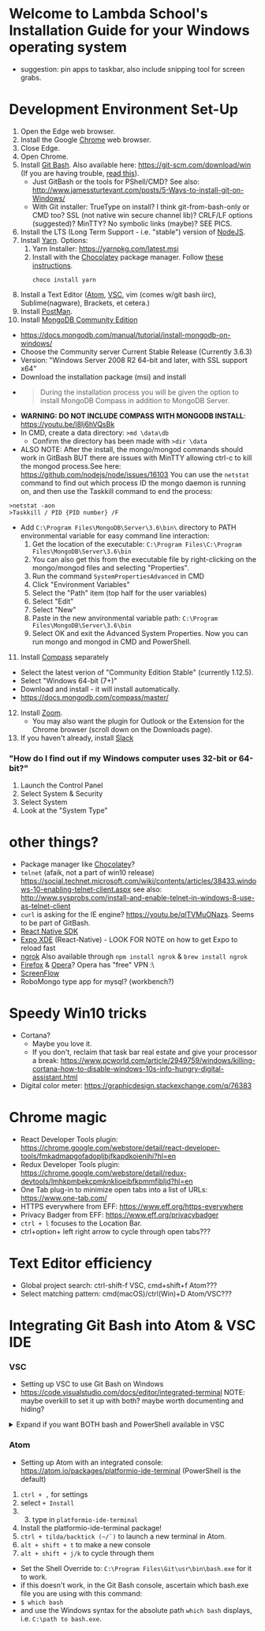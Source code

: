 # Welcome to Lambda School's Installation Guide for your Windows operating system
- suggestion: pin apps to taskbar, also include snipping tool for screen grabs.

# Development Environment Set-Up
1. Open the Edge web browser.
2. Install the Google [Chrome](https://www.google.com/chrome/) web browser.
3. Close Edge.
4. Open Chrome.
5. Install [Git Bash](https://git-for-windows.github.io/). Also available here: https://git-scm.com/download/win (If you are having trouble, [read this](https://git-scm.com/book/en/v2/Getting-Started-Installing-Git)).
    * Just GitBash or the tools for PShell/CMD? See also: http://www.jamessturtevant.com/posts/5-Ways-to-install-git-on-Windows/
    * With Git installer: TrueType on install? I think git-from-bash-only or CMD too? SSL (not native win secure channel lib)? CRLF/LF options (suggested)? MinTTY? No symbolic links (maybe)? SEE PICS.
6. Install the LTS (Long Term Support - i.e. "stable") version of [NodeJS](https://nodejs.org/).
7. Install [Yarn](https://yarnpkg.com). Options:
    1. Yarn Installer: https://yarnpkg.com/latest.msi
    2. Install with the [Chocolatey](https://chocolatey.org/) package manager. Follow [these instructions](https://chocolatey.org/install).
        ```console
        choco install yarn
        ```
8. Install a Text Editor ([Atom](https://atom.io/), [VSC](https://code.visualstudio.com/download), vim (comes w/git bash iirc), Sublime(nagware), Brackets, et cetera.)
9. Install [PostMan](https://www.getpostman.com).
10. Install [MongoDB Community Edition](https://www.mongodb.com/download-center?jmp=nav#community)
  - https://docs.mongodb.com/manual/tutorial/install-mongodb-on-windows/
  - Choose the Community server Current Stable Release (Currently 3.6.3)
  - Version: "Windows Server 2008 R2 64-bit and later, with SSL support x64"
  - Download the installation package (msi) and install
  - > During the installation process you will be given the option to install MongoDB Compass in addition to MongoDB Server.
  - **WARNING: DO NOT INCLUDE COMPASS WITH MONGODB INSTALL**: https://youtu.be/l8Ij6hVQsBk
  - In CMD, create a data directory: `>md \data\db`
      - Confirm the directory has been made with `>dir \data`
  - ALSO NOTE: After the install, the mongo/mongod commands should work in GitBash BUT there are issues with MinTTY allowing ctrl-c to kill the mongod process.See here: https://github.com/nodejs/node/issues/16103 You can use the `netstat` command to find out which process ID the mongo daemon is running on, and then use the Taskkill command to end the process:
  ```
  >netstat -aon
  >Taskkill / PID {PID number} /F
  ```

  - Add `C:\Program Files\MongoDB\Server\3.6\bin\` directory to PATH environmental variable for easy command line interaction:
    1. Get the location of the executable: `C:\Program Files\C:\Program Files\MongoDB\Server\3.6\bin`
    2. You can also get this from the executable file by right-clicking on the mongo/mongod files and selecting "Properties".
    3. Run the command `SystemPropertiesAdvanced` in CMD
    4. Click "Environment Variables"
    5. Select the "Path" item (top half for the user variables)
    6. Select "Edit"
    7. Select "New"
    8. Paste in the new anvironmental variable path: `C:\Program Files\MongoDB\Server\3.6\bin`
    9. Select OK and exit the Advanced System Properties. Now you can run mongo and mongod in CMD and PowerShell.
11. Install [Compass](https://www.mongodb.com/download-center?jmp=nav#compass) separately
  - Select the latest verion of "Community Edition Stable" (currently 1.12.5).
  - Select "Windows 64-bit (7+)"
  - Download and install - it will install automatically.
  - https://docs.mongodb.com/compass/master/
12. Install [Zoom](https://zoom.us/download).
    - You may also want the plugin for Outlook or the Extension for the Chrome browser (scroll down on the Downloads page).
13. If you haven't already, install [Slack](https://www.slack.com/downloads/windows)

### "How do I find out if my Windows computer uses 32-bit or 64-bit?"
1. Launch the Control Panel
2. Select System & Security
3. Select System
4. Look at the "System Type"

# other things?
- Package manager like [Chocolatey](https://chocolatey.org/)?
- `telnet` (afaik, not a part of win10 release) https://social.technet.microsoft.com/wiki/contents/articles/38433.windows-10-enabling-telnet-client.aspx see also: http://www.sysprobs.com/install-and-enable-telnet-in-windows-8-use-as-telnet-client
- `curl` is asking for the IE engine? https://youtu.be/qlTVMuONazs. Seems to be part of GitBash.
- [React Native SDK](https://developers.facebook.com/docs/react-native)
- [Expo XDE](https://expo.io/tools#client) (React-Native) - LOOK FOR NOTE on how to get Expo to reload fast
- [ngrok](https://ngrok.com/download) Also available through `npm install ngrok` & `brew install ngrok`
- [Firefox](https://www.mozilla.org/en-US/firefox/new/) & [Opera](https://www.opera.com/)? Opera has "free" VPN :\
- [ScreenFlow](https://www.telestream.net/screenflow/overview.htm)
- RoboMongo type app for mysql? (workbench?)

# Speedy Win10 tricks
- Cortana?
  - Maybe you love it.
  - If you don't, reclaim that task bar real estate and give your processor a break: https://www.pcworld.com/article/2949759/windows/killing-cortana-how-to-disable-windows-10s-info-hungry-digital-assistant.html
- Digital color meter: https://graphicdesign.stackexchange.com/q/76383

# Chrome magic
- React Developer Tools plugin: https://chrome.google.com/webstore/detail/react-developer-tools/fmkadmapgofadopljbjfkapdkoienihi?hl=en
- Redux Developer Tools plugin: https://chrome.google.com/webstore/detail/redux-devtools/lmhkpmbekcpmknklioeibfkpmmfibljd?hl=en
- One Tab plug-in to minimize open tabs into a list of URLs: https://www.one-tab.com/
- HTTPS everywhere from EFF: https://www.eff.org/https-everywhere
- Privacy Badger from EFF: https://www.eff.org/privacybadger
- `ctrl + l` focuses to the Location Bar.
- ctrl+option+ left right arrow to cycle through open tabs???

# Text Editor efficiency
- Global project search: ctrl-shift-f VSC, cmd+shift+f Atom???
- Select matching pattern: cmd(macOS)/ctrl(Win)+D Atom/VSC???

# Integrating Git Bash into Atom & VSC IDE
### VSC
- Setting up VSC to use Git Bash on Windows
- https://code.visualstudio.com/docs/editor/integrated-terminal
NOTE: maybe overkill to set it up with both? maybe worth documenting and hiding?

<details><summary>Expand if you want BOTH bash and PowerShell available in VSC</summary><p>

- hacky workaround to have both bash and Powershell available in the VSC terminal selector: http://jeffa.tech/vscode-multiple-integrated-terminals/
1. `ctrl + comma` will load your user settings in VSC
2. Modify your User Settings:
    ```js
    // Place your settings in this file to overwrite the default settings
    {
        // Git Bash
        "terminal.integrated.shell.windows": "C:\\Program Files\\Git\\bin\\bash.exe",
        // PowerShell
        "terminal.integrated.shell.windows2": "C:\\Windows\\System32\\WindowsPowerShell\\v1.0\\powershell.exe"
    }
    ```

3. ``ctrl + tilda/backtick (~/`)`` to open editor. It should say `1. bash`
4. add the `2` t the end of the bash key and remove it from the powershell key, like so:
    ```js
    // Place your settings in this file to overwrite the default settings
    {
        // Git Bash
        "terminal.integrated.shell.windows2": "C:\\Program Files\\Git\\bin\\bash.exe",
        // PowerShell
        "terminal.integrated.shell.windows": "C:\\Windows\\System32\\WindowsPowerShell\\v1.0\\powershell.exe"
    }
    ```

5. now press the plus sign to create a new terminal. It should say `2. powershell`
6. now swap the `2` back to how it looked in step 2.
7. Now any new consoles you create will be bash, but you'll have a persistent option 1 & 2.

</p></details>

### Atom
- Setting up Atom with an integrated console: https://atom.io/packages/platformio-ide-terminal (PowerShell is the default)
1. `ctrl + ,` for settings
2. select `+ Install`
3. 3. type in `platformio-ide-terminal`
4. Install the platformio-ide-terminal package!
5. ``ctrl + tilda/backtick (~/`)`` to launch a new terminal in Atom.
6. `alt + shift + t` to make a new console
7. `alt + shift + j/k` to cycle through them

- Set the Shell Override to: `C:\Program Files\Git\usr\bin\bash.exe` for it to work.
- if this doesn't work, in the Git Bash console, ascertain which bash.exe file you are using with this command:
- `$ which bash`
- and use the Windows syntax for the absolute path `which bash` displays, i.e. `C:\path to bash.exe`.
